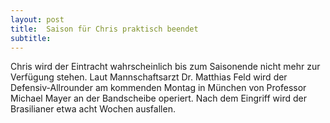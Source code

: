 ```yaml
---
layout: post
title:  Saison für Chris praktisch beendet
subtitle:  
---
```


Chris wird der Eintracht wahrscheinlich bis zum Saisonende nicht mehr zur Verfügung stehen. Laut Mannschaftsarzt Dr. Matthias Feld wird der Defensiv-Allrounder am kommenden Montag in München von Professor Michael Mayer an der Bandscheibe operiert. Nach dem Eingriff wird der Brasilianer etwa acht Wochen ausfallen. 


